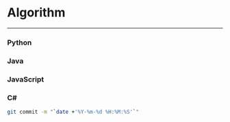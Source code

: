 # Algorithm
---

### Python

### Java 

### JavaScript

### C#

```sh
git commit -m "`date +'%Y-%m-%d %H:%M:%S'`"
```

